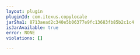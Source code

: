 ```yaml
---
layout: plugin
pluginId: com.itexus.copylocale
jarSha1: 8713aead2c340e5b06377e9fc13683fb85b2c1c4
isJarAvailable: true
error: NONE
violations: []

---
```

